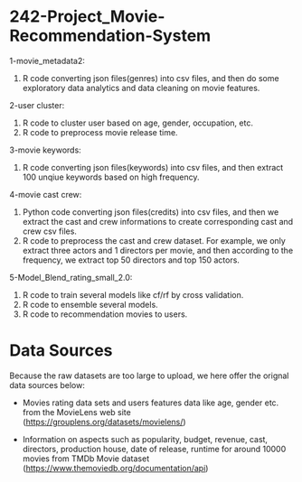 # 242-Project_Movie-Recommendation-System

1-movie_metadata2:
  1. R code converting json files(genres) into csv files, and then do some exploratory data analytics and data cleaning on movie features.
  
2-user cluster:
  1. R code to cluster user based on age, gender, occupation, etc.
  2. R code to preprocess movie release time.

3-movie keywords:
  1. R code converting json files(keywords) into csv files, and then extract 100 unqiue keywords based on high frequency.

4-movie cast crew:
  1. Python code converting json files(credits) into csv files, and then we extract the cast and crew informations to create corresponding cast and crew csv files.
  2. R code to preprocess the cast and crew dataset. For example, we only extract three actors and 1 directors per movie, and then according to the frequency, we extract top 50 directors and top 150 actors.

5-Model_Blend_rating_small_2.0:
  1. R code to train several models like cf/rf by cross validation.
  2. R code to ensemble several models.
  3. R code to recommendation movies to users.
  
  
# Data Sources
Because the raw datasets are too large to upload, we here offer the orignal data sources below:

- Movies rating data sets and users features data like age, gender etc. from the MovieLens web site
(https://grouplens.org/datasets/movielens/)

- Information on aspects such as popularity, budget, revenue, cast, directors, production house, date of release, runtime for around 10000 movies from TMDb Movie dataset
(https://www.themoviedb.org/documentation/api)
